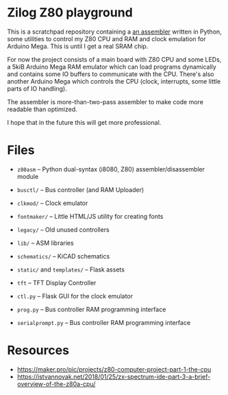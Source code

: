 # Zilog Z80 playground

This is a scratchpad repository containing a [an assembler](z80asm) written in
Python, some utilities to control my Z80 CPU and RAM and clock emulation
for Arduino Mega. This is until I get a real SRAM chip.

For now the project consists of a main board with Z80 CPU and some LEDs,
a 5kiB Arduino Mega RAM emulator which can load programs dynamically and
contains some IO buffers to communicate with the CPU. There's also another
Arduino Mega which controls the CPU (clock, interrupts, some little parts of IO
handling).

The assembler is more-than-two-pass assembler to make code more readable than
optimized.

I hope that in the future this will get more professional.

# Files

* `z80asm` – Python dual-syntax (i8080, Z80) assembler/disassembler module

* `busctl/` – Bus controller (and RAM Uploader)
* `clkmod/` – Clock emulator
* `fontmaker/` – Little HTML/JS utility for creating fonts
* `legacy/` – Old unused controllers
* `lib/` – ASM libraries
* `schematics/` – KiCAD schematics
* `static/` and `templates/` – Flask assets
* `tft` – TFT Display Controller

* `ctl.py` – Flask GUI for the clock emulator
* `prog.py` – Bus controller RAM programming interface
* `serialprompt.py` – Bus controller RAM programming interface


# Resources

* https://maker.pro/pic/projects/z80-computer-project-part-1-the-cpu
* https://istvannovak.net/2018/01/25/zx-spectrum-ide-part-3-a-brief-overview-of-the-z80a-cpu/

